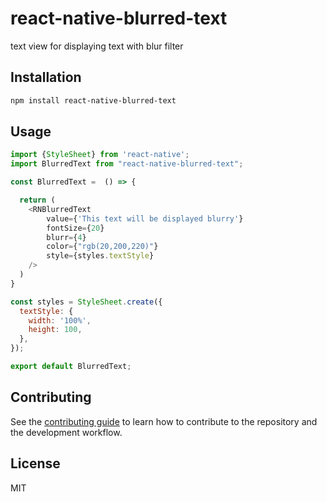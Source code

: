 # react-native-blurred-text

text view for displaying text with blur filter

## Installation

```sh
npm install react-native-blurred-text
```

## Usage

```js
import {StyleSheet} from 'react-native';
import BlurredText from "react-native-blurred-text";

const BlurredText =  () => {

  return (
    <RNBlurredText
        value={'This text will be displayed blurry'}
        fontSize={20}
        blurr={4}
        color={"rgb(20,200,220)"}
        style={styles.textStyle}
    />
  )
}

const styles = StyleSheet.create({
  textStyle: {
    width: '100%',
    height: 100,
  },
});

export default BlurredText;
```

## Contributing

See the [contributing guide](CONTRIBUTING.md) to learn how to contribute to the repository and the development workflow.

## License

MIT
